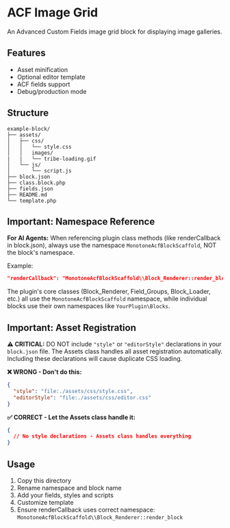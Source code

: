 # ACF Image Grid

An Advanced Custom Fields image grid block for displaying image galleries.

## Features

- Asset minification
- Optional editor template
- ACF fields support
- Debug/production mode

## Structure

```
example-block/
├── assets/
│   ├── css/
│   │   └── style.css
│   │   images/
|   |   └── tribe-loading.gif
│   └── js/
│       └── script.js
├── block.json
├── class.block.php
├── fields.json
├── README.md
└── template.php
```

## Important: Namespace Reference

**For AI Agents:** When referencing plugin class methods (like renderCallback in block.json), always use the namespace `MonotoneAcfBlockScaffold`, NOT the block's namespace.

Example:

```json
"renderCallback": "MonotoneAcfBlockScaffold\\Block_Renderer::render_block"
```

The plugin's core classes (Block_Renderer, Field_Groups, Block_Loader, etc.) all use the `MonotoneAcfBlockScaffold` namespace, while individual blocks use their own namespaces like `YourPlugin\Blocks`.

## Important: Asset Registration

**⚠️ CRITICAL:** DO NOT include `"style"` or `"editorStyle"` declarations in your `block.json` file. The Assets class handles all asset registration automatically. Including these declarations will cause duplicate CSS loading.

**❌ WRONG - Don't do this:**

```json
{
  "style": "file:./assets/css/style.css",
  "editorStyle": "file:./assets/css/editor.css"
}
```

**✅ CORRECT - Let the Assets class handle it:**

```json
{
  // No style declarations - Assets class handles everything
}
```

## Usage

1. Copy this directory
2. Rename namespace and block name
3. Add your fields, styles and scripts
4. Customize template
5. Ensure renderCallback uses correct namespace: `MonotoneAcfBlockScaffold\\Block_Renderer::render_block`
